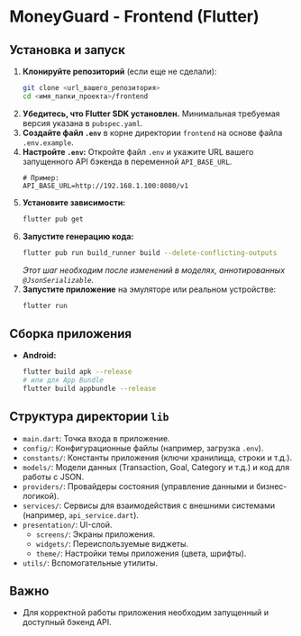 # MoneyGuard - Frontend (Flutter)

## Установка и запуск

1.  **Клонируйте репозиторий** (если еще не сделали):
    ```bash
    git clone <url_вашего_репозитория>
    cd <имя_папки_проекта>/frontend
    ```
2.  **Убедитесь, что Flutter SDK установлен.** Минимальная требуемая версия указана в `pubspec.yaml`.
3.  **Создайте файл `.env`** в корне директории `frontend` на основе файла `.env.example`.
4.  **Настройте `.env`:**
    Откройте файл `.env` и укажите URL вашего запущенного API бэкенда в переменной `API_BASE_URL`.
    ```
    # Пример:
    API_BASE_URL=http://192.168.1.100:8080/v1
    ```
5.  **Установите зависимости:**
    ```bash
    flutter pub get
    ```
6.  **Запустите генерацию кода:**
    ```bash
    flutter pub run build_runner build --delete-conflicting-outputs
    ```
    *Этот шаг необходим после изменений в моделях, аннотированных `@JsonSerializable`.*
7.  **Запустите приложение** на эмуляторе или реальном устройстве:
    ```bash
    flutter run
    ```

## Сборка приложения

*   **Android:**
    ```bash
    flutter build apk --release
    # или для App Bundle
    flutter build appbundle --release
    ```

## Структура директории `lib`

*   `main.dart`: Точка входа в приложение.
*   `config/`: Конфигурационные файлы (например, загрузка `.env`).
*   `constants/`: Константы приложения (ключи хранилища, строки и т.д.).
*   `models/`: Модели данных (Transaction, Goal, Category и т.д.) и код для работы с JSON.
*   `providers/`: Провайдеры состояния (управление данными и бизнес-логикой).
*   `services/`: Сервисы для взаимодействия с внешними системами (например, `api_service.dart`).
*   `presentation/`: UI-слой.
    *   `screens/`: Экраны приложения.
    *   `widgets/`: Переиспользуемые виджеты.
    *   `theme/`: Настройки темы приложения (цвета, шрифты).
*   `utils/`: Вспомогательные утилиты.

## Важно

*   Для корректной работы приложения необходим запущенный и доступный бэкенд API.

